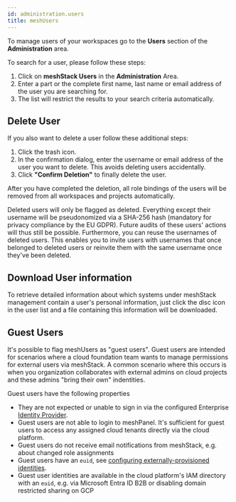 ```yaml
---
id: administration.users
title: meshUsers
---
```


To manage users of your workspaces go to the **Users** section of the **Administration** area.

To search for a user, please follow these steps:

1. Click on **meshStack Users** in the **Administration** Area.
2. Enter a part or the complete first name, last name or email address of the user you are searching for.
3. The list will restrict the results to your search criteria automatically.

## Delete User

If you also want to delete a user follow these additional steps:

1. Click the trash icon.
2. In the confirmation dialog,  enter the username or email address of the user you want to delete. This avoids deleting users accidentally.
3. Click **"Confirm Deletion"** to finally delete the user.

After you have completed the deletion, all role bindings of the users will be removed from all workspaces and projects automatically.

Deleted users will only be flagged as deleted. Everything except their username will be pseudonomized via a SHA-256 hash (mandatory for privacy compliance by the EU GDPR).
Future audits of these users' actions will thus still be possible. Furthermore, you can reuse the usernames of deleted users. This enables you to invite users with usernames that once belonged to deleted users or reinvite them with the same username once they've been deleted.

## Download User information

To retrieve detailed information about which systems under meshStack management contain a user's personal information, just click the disc icon in the user list and a file containing this information will be downloaded.

## Guest Users

It's possible to flag meshUsers as "guest users". Guest users are intended for scenarios where a cloud foundation team wants to manage permissions for  external users via meshStack.
A common scenario where this occurs is when you organization collaborates with external admins on cloud projects and these admins "bring their own" indentities.

Guest users have the following properties

- They are not expected or unable to sign in via the configured Enterprise  [Identity Provider](meshstack.identity-provider.md).
- Guest users are not able to login to meshPanel. It's sufficient for guest users to access any assigned cloud tenants directly via the cloud platform.
- Guest users do not receive email notifications from meshStack, e.g. about changed role assignments
- Guest users have an `euid`, see [configuring externally-provisioned identities](meshstack.identity-federation.md#configuring-externally-provisioned-identity-federation).
- Guest user identities are available in the cloud platform's IAM directory with an `euid`, e.g. via Microsoft Entra ID B2B or disabling domain restricted sharing on GCP
